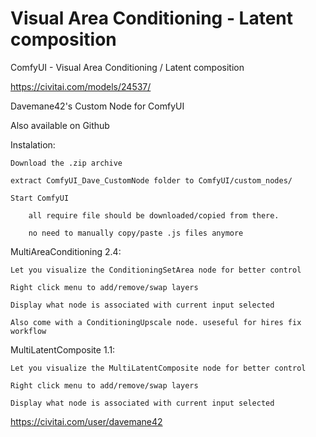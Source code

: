 Visual Area Conditioning - Latent composition
========================

ComfyUI - Visual Area Conditioning / Latent composition

https://civitai.com/models/24537/

Davemane42's Custom Node for ComfyUI

Also available on Github

Instalation:

    Download the .zip archive

    extract ComfyUI_Dave_CustomNode folder to ComfyUI/custom_nodes/

    Start ComfyUI

        all require file should be downloaded/copied from there.

        no need to manually copy/paste .js files anymore

MultiAreaConditioning 2.4:

    Let you visualize the ConditioningSetArea node for better control

    Right click menu to add/remove/swap layers

    Display what node is associated with current input selected

    Also come with a ConditioningUpscale node. useseful for hires fix workflow

MultiLatentComposite 1.1:

    Let you visualize the MultiLatentComposite node for better control

    Right click menu to add/remove/swap layers

    Display what node is associated with current input selected



https://civitai.com/user/davemane42
